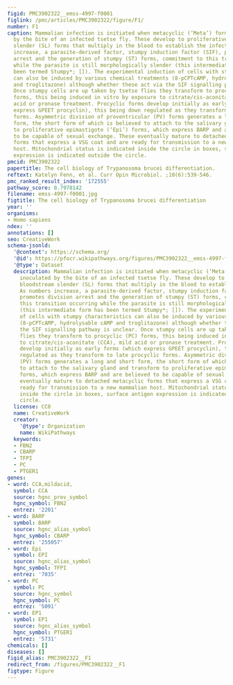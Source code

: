 ```yaml
---
figid: PMC3902322__emss-4997-f0001
figlink: /pmc/articles/PMC3902322/figure/F1/
number: F1
caption: Mammalian infection is initiated when metacyclic (‘Meta’) forms are inoculated
  by the bite of an infected tsetse fly. These develop to proliferative bloodstream
  slender (SL) forms that multiply in the blood to establish the infection. As numbers
  increase, a parasite-derived factor, stumpy induction factor (SIF), promotes division
  arrest and the generation of stumpy (ST) forms, commitment to this transition occurring
  while the parasite is still morphologically slender (this intermediate form has
  been termed Stumpy*; []). The experimental induction of cells with stumpy characteristics
  can also be induced by various chemical treatments (8-pCPTcAMP, hydrolysable cAMP
  and troglitazone) although whether these act via the SIF signalling pathway is unclear.
  Once stumpy cells are up taken by tsetse flies they transform to procyclic (PC)
  forms, this being induced in vitro by exposure to citrate/cis-aconitate (CCA), mild
  acid or pronase treatment. Procyclic forms develop initially as early forms (which
  express GPEET procyclin), this being down regulated as they transform to late procyclic
  forms. Asymmetric division of proventricular (PV) forms generates a long and short
  form, the short form of which is believed to attach to the salivary gland and transform
  to proliferative epimastigote (‘Epi’) forms, which express BARP and are believed
  to be capable of sexual exchange. These eventually mature to detached metacyclic
  forms that express a VSG coat and are ready for transmission to a new mammalian
  host. Mitochondrial status is indicated inside the circle in boxes, surface antigen
  expression is indicated outside the circle.
pmcid: PMC3902322
papertitle: The cell biology of Trypanosoma brucei differentiation.
reftext: Katelyn Fenn, et al. Curr Opin Microbiol. ;10(6):539-546.
pmc_ranked_result_index: '172555'
pathway_score: 0.7978142
filename: emss-4997-f0001.jpg
figtitle: The cell biology of Trypanosoma brucei differentiation
year: ''
organisms:
- Homo sapiens
ndex: ''
annotations: []
seo: CreativeWork
schema-jsonld:
  '@context': https://schema.org/
  '@id': https://pfocr.wikipathways.org/figures/PMC3902322__emss-4997-f0001.html
  '@type': Dataset
  description: Mammalian infection is initiated when metacyclic (‘Meta’) forms are
    inoculated by the bite of an infected tsetse fly. These develop to proliferative
    bloodstream slender (SL) forms that multiply in the blood to establish the infection.
    As numbers increase, a parasite-derived factor, stumpy induction factor (SIF),
    promotes division arrest and the generation of stumpy (ST) forms, commitment to
    this transition occurring while the parasite is still morphologically slender
    (this intermediate form has been termed Stumpy*; []). The experimental induction
    of cells with stumpy characteristics can also be induced by various chemical treatments
    (8-pCPTcAMP, hydrolysable cAMP and troglitazone) although whether these act via
    the SIF signalling pathway is unclear. Once stumpy cells are up taken by tsetse
    flies they transform to procyclic (PC) forms, this being induced in vitro by exposure
    to citrate/cis-aconitate (CCA), mild acid or pronase treatment. Procyclic forms
    develop initially as early forms (which express GPEET procyclin), this being down
    regulated as they transform to late procyclic forms. Asymmetric division of proventricular
    (PV) forms generates a long and short form, the short form of which is believed
    to attach to the salivary gland and transform to proliferative epimastigote (‘Epi’)
    forms, which express BARP and are believed to be capable of sexual exchange. These
    eventually mature to detached metacyclic forms that express a VSG coat and are
    ready for transmission to a new mammalian host. Mitochondrial status is indicated
    inside the circle in boxes, surface antigen expression is indicated outside the
    circle.
  license: CC0
  name: CreativeWork
  creator:
    '@type': Organization
    name: WikiPathways
  keywords:
  - FBN2
  - CBARP
  - TFPI
  - PC
  - PTGER1
genes:
- word: CCA,mildacid,
  symbol: CCA
  source: hgnc_prev_symbol
  hgnc_symbol: FBN2
  entrez: '2201'
- word: BARP
  symbol: BARP
  source: hgnc_alias_symbol
  hgnc_symbol: CBARP
  entrez: '255057'
- word: Epi
  symbol: EPI
  source: hgnc_alias_symbol
  hgnc_symbol: TFPI
  entrez: '7035'
- word: PC
  symbol: PC
  source: hgnc_symbol
  hgnc_symbol: PC
  entrez: '5091'
- word: EP1
  symbol: EP1
  source: hgnc_alias_symbol
  hgnc_symbol: PTGER1
  entrez: '5731'
chemicals: []
diseases: []
figid_alias: PMC3902322__F1
redirect_from: /figures/PMC3902322__F1
figtype: Figure
---
```


